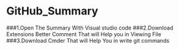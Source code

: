 # GitHub_Summary
###1.Open The Summary With Visual studio code 
###2.Download Extensions Better Comment That will Help you in Viewing File
###3.Download Cmder That will Help You in write git commands 

